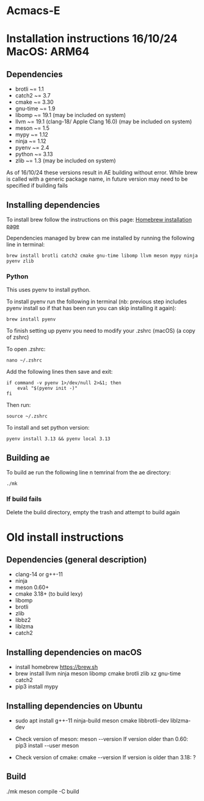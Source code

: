 # Acmacs-E

# Installation instructions 16/10/24 MacOS: ARM64

## Dependencies
- brotli ~= 1.1
- catch2 ~= 3.7
- cmake ~= 3.30
- gnu-time ~= 1.9
- libomp ~= 19.1 (may be included on system)
- llvm ~= 19.1 (clang-18/ Apple Clang 16.0) (may be included on system)
- meson ~= 1.5
- mypy ~= 1.12
- ninja ~= 1.12
- pyenv ~= 2.4
- python ~= 3.13
- zlib ~= 1.3 (may be included on system)


As of 16/10/24 these versions result in AE building without error. While brew is called with a generic package name, in future version may need to be specified if building fails

## Installing dependencies

To install brew follow the instructions on this page: [Homebrew installation page](https://brew.sh)

Dependencies managed by brew can me installed by running the following line in terminal:
```
brew install brotli catch2 cmake gnu-time libomp llvm meson mypy ninja pyenv zlib
```

### Python

This uses pyenv to install python.

To install pyenv run the following in terminal (nb: previous step includes pyenv install so if that has been run you can skip installing it again):
```
brew install pyenv
```
To finish setting up pyenv you need to modify your .zshrc (macOS) (a copy of zshrc)

To open .zshrc:
```
nano ~/.zshrc
```
Add the following lines then save and exit:
```
if command -v pyenv 1>/dev/null 2>&1; then
    eval "$(pyenv init -)"
fi
```
Then run:
```
source ~/.zshrc
```

To install and set python version:
```
pyenv install 3.13 && pyenv local 3.13
```

## Building ae

To build ae run the following line n temrinal from the ae directory:
```
./mk
```

### If build fails
Delete the build directory, empty the trash and attempt to build again


# Old install instructions


## Dependencies (general description)

- clang-14 or g++-11
- ninja
- meson 0.60+
- cmake 3.18+ (to build lexy)
- libomp
- brotli
- zlib
- libbz2
- liblzma
- catch2

## Installing dependencies on macOS

- install homebrew https://brew.sh
- brew install llvm ninja meson libomp cmake brotli zlib xz gnu-time catch2
- pip3 install mypy

## Installing dependencies on Ubuntu

- sudo apt install g++-11 ninja-build meson cmake libbrotli-dev liblzma-dev

- Check version of meson: meson --version
  If version older than 0.60: pip3 install --user meson

- Check version of cmake: cmake --version
  If version is older than 3.18: ?

## Build

./mk
meson compile -C build
